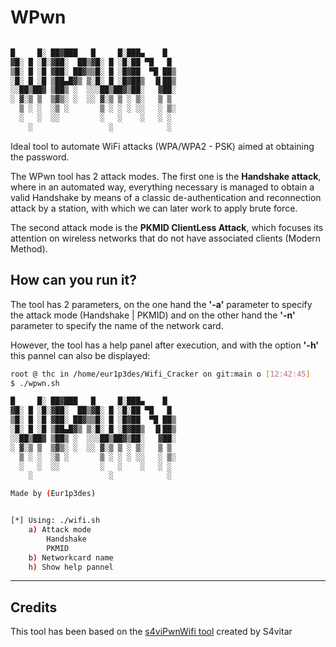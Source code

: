 # WPwn
```bash

█     █░ ██▓███   █     █░███▄    █
▓█░ █ ░█░▓██░  ██▒▓█░ █ ░█░██ ▀█   █
▒█░ █ ░█ ▓██░ ██▓▒▒█░ █ ░█▓██  ▀█ ██▒
░█░ █ ░█ ▒██▄█▓▒ ▒░█░ █ ░█▓██▒  ▐▌██▒
░░██▒██▓ ▒██▒ ░  ░░░██▒██▓▒██░   ▓██░
░ ▓░▒ ▒  ▒▓▒░ ░  ░░ ▓░▒ ▒ ░ ▒░   ▒ ▒ 
  ▒ ░ ░  ░▒ ░       ▒ ░ ░ ░ ░░   ░ ▒░
  ░   ░  ░░         ░   ░    ░   ░ ░ 
    ░                 ░            ░ 

```
Ideal tool to automate WiFi attacks (WPA/WPA2 - PSK) aimed at obtaining the password.

The WPwn tool has 2 attack modes. The first one is the **Handshake attack**, where in an automated way, everything necessary is managed to obtain a valid Handshake by means of a classic de-authentication and reconnection attack by a station, with which we can later work to apply brute force.

The second attack mode is the **PKMID ClientLess Attack**, which focuses its attention on wireless networks that do not have associated clients (Modern Method).

## How can you run it?
The tool has 2 parameters, on the one hand the **'-a'** parameter to specify the attack mode (Handshake | PKMID) and on the other hand the **'-n'** parameter to specify the name of the network card.

However, the tool has a help panel after execution, and with the option **'-h'** this pannel can also be displayed:
```bash
root @ thc in /home/eur1p3des/Wifi_Cracker on git:main o [12:42:45] 
$ ./wpwn.sh              

█     █░ ██▓███   █     █░███▄    █
▓█░ █ ░█░▓██░  ██▒▓█░ █ ░█░██ ▀█   █
▒█░ █ ░█ ▓██░ ██▓▒▒█░ █ ░█▓██  ▀█ ██▒
░█░ █ ░█ ▒██▄█▓▒ ▒░█░ █ ░█▓██▒  ▐▌██▒
░░██▒██▓ ▒██▒ ░  ░░░██▒██▓▒██░   ▓██░
░ ▓░▒ ▒  ▒▓▒░ ░  ░░ ▓░▒ ▒ ░ ▒░   ▒ ▒ 
  ▒ ░ ░  ░▒ ░       ▒ ░ ░ ░ ░░   ░ ▒░
  ░   ░  ░░         ░   ░    ░   ░ ░ 
    ░                 ░            ░ 

Made by (Eur1p3des)


[*] Using: ./wifi.sh
	a) Attack mode
		Handshake
		PKMID
	b) Networkcard name
	h) Show help pannel


```


---
## Credits
This tool has been based on the [s4viPwnWifi tool](https://github.com/s4vitar/wifiCrack.git) created by S4vitar
